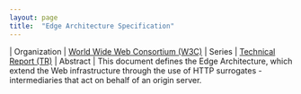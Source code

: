 ```yaml
---
layout: page
title:  "Edge Architecture Specification"
---
```


| Organization | [World Wide Web Consortium (W3C)](..)
| Series | [Technical Report (TR)](..)
| Abstract | This document defines the Edge Architecture, which extend the Web infrastructure through the use of HTTP surrogates - intermediaries that act on behalf of an origin server.